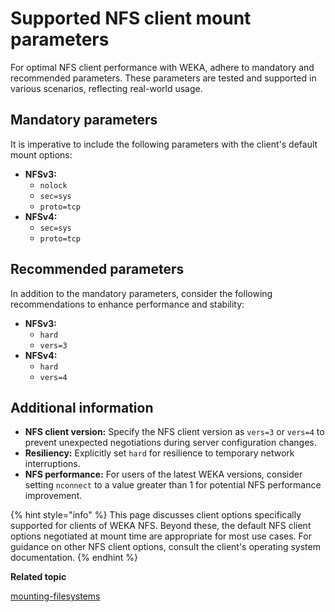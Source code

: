 # Supported NFS client mount parameters

For optimal NFS client performance with WEKA, adhere to mandatory and recommended parameters. These parameters are tested and supported in various scenarios, reflecting real-world usage.

## **Mandatory** parameters

It is imperative to include the following parameters with the client's default mount options:

* **NFSv3:**&#x20;
  * `nolock`
  * `sec=sys`
  * `proto=tcp`
* **NFSv4:**
  * `sec=sys`
  * `proto=tcp`

## Recommended parameters

In addition to the mandatory parameters, consider the following recommendations to enhance performance and stability:

* **NFSv3:**
  * `hard`
  * `vers=3`
* **NFSv4:**
  * `hard`
  * `vers=4`

## Additional information

* **NFS client version:** Specify the NFS client version as `vers=3` or `vers=4` to prevent unexpected negotiations during server configuration changes.
* **Resiliency:** Explicitly set `hard` for resilience to temporary network interruptions.
* **NFS performance:** For users of the latest WEKA versions, consider setting `nconnect` to a value greater than 1 for potential NFS performance improvement.

{% hint style="info" %}
This page discusses client options specifically supported for clients of WEKA NFS. Beyond these, the default NFS client options negotiated at mount time are appropriate for most use cases. For guidance on other NFS client options, consult the client's operating system documentation.
{% endhint %}

**Related topic**

[mounting-filesystems](../../weka-filesystems-and-object-stores/mounting-filesystems/ "mention")
